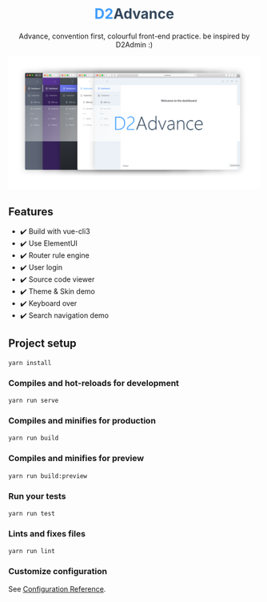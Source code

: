 <h1 align="center"><font color="#409eff">D2</font><font color="#35495e">Advance</font></h1>
<p align="center">Advance, convention first, colourful front-end practice. be inspired by D2Admin :)</p>
<p align="center">
  <img src="preview.png" />
</p>

## Features

- ✔️ Build with vue-cli3
- ✔️ Use ElementUI
- ✔️ Router rule engine
- ✔️ User login
- ✔️ Source code viewer
- ✔️ Theme & Skin demo
- ✔️ Keyboard over
- ✔️ Search navigation demo

## Project setup
```
yarn install
```

### Compiles and hot-reloads for development
```
yarn run serve
```

### Compiles and minifies for production
```
yarn run build
```

### Compiles and minifies for preview
```
yarn run build:preview
```

### Run your tests
```
yarn run test
```

### Lints and fixes files
```
yarn run lint
```

### Customize configuration
See [Configuration Reference](https://cli.vuejs.org/config/).
